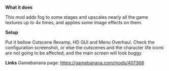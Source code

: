 **What it does**

This mod adds fog to some stages and upscales nearly all the game textures up
to 4x times, and applies some image effects on them.

**Setup**

Put it bellow Cutscene Revamp, HD GUI and Menu Overhaul. Check the
configuration screenshot, or else the cutscenes and the character life icons
are not going to be affected, and the main screen will look buggy.

**Links**
Gamebanana page: https://gamebanana.com/mods/407368
